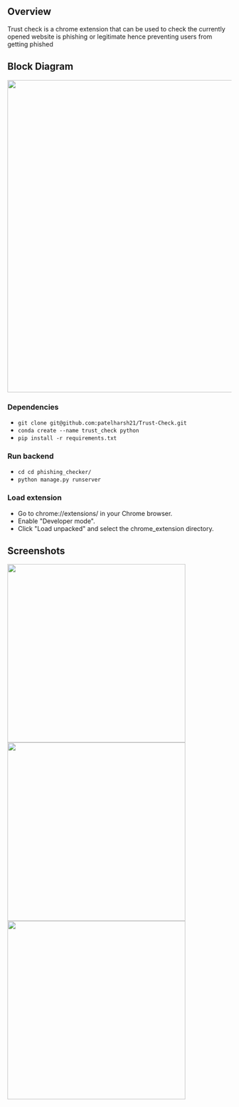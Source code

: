 ## Overview 
Trust check is a chrome extension that can be used to check the currently opened website is phishing or legitimate hence preventing users from getting phished
## Block Diagram
<img src="https://github.com/user-attachments/assets/b00207cf-dd5d-47c1-a418-8e8d7745ca6b" width="700">

### Dependencies 
- `git clone git@github.com:patelharsh21/Trust-Check.git`
- `conda create --name trust_check python`
- `pip install -r requirements.txt`
### Run backend 
- `cd cd phishing_checker/`
- `python manage.py runserver`
### Load extension
- Go to chrome://extensions/ in your Chrome browser.
- Enable "Developer mode".
- Click "Load unpacked" and select the chrome_extension directory.

## Screenshots
<img src="https://github.com/user-attachments/assets/01baaf44-d3a5-4442-9922-ad62c7db6f61" width="400">
<img src="https://github.com/user-attachments/assets/c4994632-2faa-4d3d-acb6-64e48953c746" width="400">
<img src="https://github.com/user-attachments/assets/ca5aa18e-f0b2-4c8d-8d3b-7f335c6119b3" width="400">




